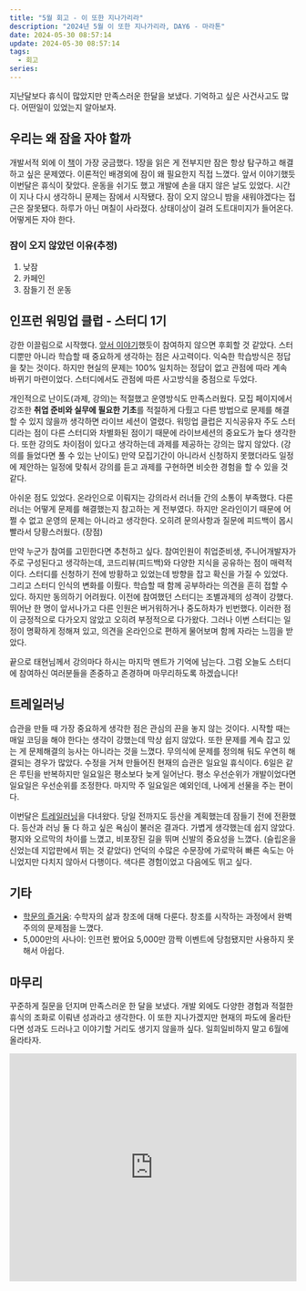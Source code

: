 ```yaml
---
title: "5월 회고 - 이 또한 지나가리라"
description: "2024년 5월 이 또한 지나가리라, DAY6 - 마라톤"
date: 2024-05-30 08:57:14
update: 2024-05-30 08:57:14
tags:
  - 회고
series: 
---
```


지난달보다 휴식이 많았지만 만족스러운 한달을 보냈다. 기억하고 싶은 사건사고도 많다. 어떤일이 있었는지 알아보자.

## 우리는 왜 잠을 자야 할까

개발서적 외에 이 [책](https://product.kyobobook.co.kr/detail/S000000582009)이 가장 궁금했다. 1장을 읽은 게 전부지만 잠은 항상 탐구하고 해결하고 싶은 문제였다.
이론적인 배경외에 잠이 왜 필요한지 직접 느꼈다. 앞서 이야기했듯 이번달은 휴식이 잦았다. 운동을 쉬기도 했고 개발에 손을 대지 않은 날도 있었다. 시간이 지나 다시 생각하니 문제는 잠에서 시작됐다.
잠이 오지 않으니 밤을 새워야겠다는 접근은 잘못됐다. 하루가 아닌 며칠이 사라졌다. 상태이상이 걸려 도트대미지가 들어온다. 어떻게든 자야 한다.

### 잠이 오지 않았던 이유(추정)

1. 낮잠
2. 카페인
3. 잠들기 전 운동

## 인프런 워밍업 클럽 - 스터디 1기

강한 이끌림으로 시작했다. [앞서 이야기](https://devmeeple.github.io/2024-04/)했듯이 참여하지 않으면 후회할 것 같았다. 스터디뿐만 아니라 학습할 때 중요하게 생각하는 점은 사고력이다.
익숙한 학습방식은 정답을 찾는 것이다. 하지만 현실의 문제는 100% 일치하는 정답이 없고 관점에 따라 계속 바뀌기 마련이었다. 스터디에서도 관점에 따른 사고방식을 중점으로 두었다.

개인적으로 난이도(과제, 강의)는 적절했고 운영방식도 만족스러웠다. 모집 페이지에서 강조한 **취업 준비와 실무에 필요한 기초**를 적절하게 다뤘고 다른 방법으로 문제를 해결할 수 있지 않을까 생각하면 라이브
세션이 열렸다. 워밍업 클럽은 지식공유자 주도 스터디라는 점이 다른 스터디와 차별화된 점이기 때문에 라이브세션의 중요도가 높다 생각한다. 또한 강의도 차이점이 있다고 생각하는데 과제를 제공하는 강의는
많지 않았다. (강의를 들었다면 풀 수 있는 난이도) 만약 모집기간이 아니라서 신청하지 못했더라도 일정에 제안하는 일정에 맞춰서 강의를 듣고 과제를 구현하면 비슷한 경험을 할 수 있을 것 같다.

아쉬운 점도 있었다. 온라인으로 이뤄지는 강의라서 러너들 간의 소통이 부족했다. 다른 러너는 어떻게 문제를 해결했는지 참고하는 게 전부였다. 하지만 온라인이기 때문에 어쩔 수 없고 운영의 문제는 아니라고 생각한다.
오히려 문의사항과 질문에 피드백이 몹시 빨라서 당황스러웠다. (장점)

만약 누군가 참여를 고민한다면 추천하고 싶다. 참여인원이 취업준비생, 주니어개발자가 주로 구성된다고 생각하는데, 코드리뷰(피드백)와 다양한 지식을 공유하는 점이 매력적이다. 스터디를 신청하기 전에 방황하고 있었는데
방향을 잡고 확신을 가질 수 있었다. 그리고 스터디 인식의 변화를 이뤘다. 학습할 때 함께 공부하라는 의견을 흔히 접할 수 있다. 하지만 동의하기 어려웠다. 이전에 참여했던 스터디는 조별과제의 성격이 강했다.
뛰어난 한 명이 앞서나가고 다른 인원은 버거워하거나 중도하차가 빈번했다. 이러한 점이 긍정적으로 다가오지 않았고 오히려 부정적으로 다가왔다. 그러나 이번 스터디는 일정이 명확하게 정해져 있고, 의견을 온라인으로
편하게 물어보며 함께 자라는 느낌을 받았다.

끝으로 태현님께서 강의마다 하시는 마지막 멘트가 기억에 남는다. 그럼 오늘도 스터디에 참여하신 여러분들을 존중하고 존경하며 마무리하도록 하겠습니다!

## 트레일러닝

습관을 만들 때 가장 중요하게 생각한 점은 관심의 끈을 놓지 않는 것이다. 시작할 때는 매일 코딩을 해야 한다는 생각이 강했는데 막상 쉽지 않았다. 또한 문제를 계속 잡고 있는 게 문제해결의 능사는 아니라는 것을
느꼈다. 무의식에 문제를 정의해 둬도 우연히 해결되는 경우가 많았다. 수정을 거쳐 만들어진 현재의 습관은 일요일 휴식이다. 6일은 같은 루틴을 반복하지만 일요일은 평소보다 늦게 일어난다. 평소 우선순위가 개발이었다면
일요일은 우선순위를 조정한다. 마지막 주 일요일은 예외인데, 나에게 선물을 주는 편이다.

이번달은 [트레일러닝](https://socksupmoment.com/blogPost/trail_running)을 다녀왔다. 당일 전까지도 등산을 계획했는데 잠들기 전에 전환했다. 등산과 러닝 둘 다 하고 싶은
욕심이 불러온 결과다. 가볍게 생각했는데 쉽지 않았다. 평지와 오르막의 차이를 느꼈고, 비포장된 길을 뛰며 신발의 중요성을 느꼈다. (슬립온을 신었는데 지압판에서 뛰는 것 같았다) 언덕의 수많은 수문장에 가로막혀
빠른 속도는 아니었지만 다치지 않아서 다행이다. 색다른 경험이었고 다음에도 뛰고 싶다.

## 기타

- [학문의 즐거움](https://product.kyobobook.co.kr/detail/S000000594931): 수학자의 삶과 창조에 대해 다룬다. 창조를 시작하는 과정에서 완벽주의의 문제점을 느꼈다.
- 5,000만의 사나이: 인프런 봤어요 5,000만 깜짝 이벤트에 당첨됐지만 사용하지 못해서 아쉽다.

## 마무리

꾸준하게 질문을 던지며 만족스러운 한 달을 보냈다. 개발 외에도 다양한 경험과 적절한 휴식의 조화로 이뤄낸 성과라고 생각한다. 이 또한 지나가겠지만 현재의 파도에 올라탄다면 성과도 드러나고 이야기할 거리도 생기지
않을까 싶다. 일희일비하지 말고 6월에 올라타자.

<iframe width="100%" height="400" src="https://www.youtube.com/embed/ClwEVvUgxEE?si=HzV9OLWagN8cm1FT" title="YouTube video player" frameborder="0" allow="accelerometer; autoplay; clipboard-write; encrypted-media; gyroscope; picture-in-picture; web-share" referrerpolicy="strict-origin-when-cross-origin" allowfullscreen></iframe>
